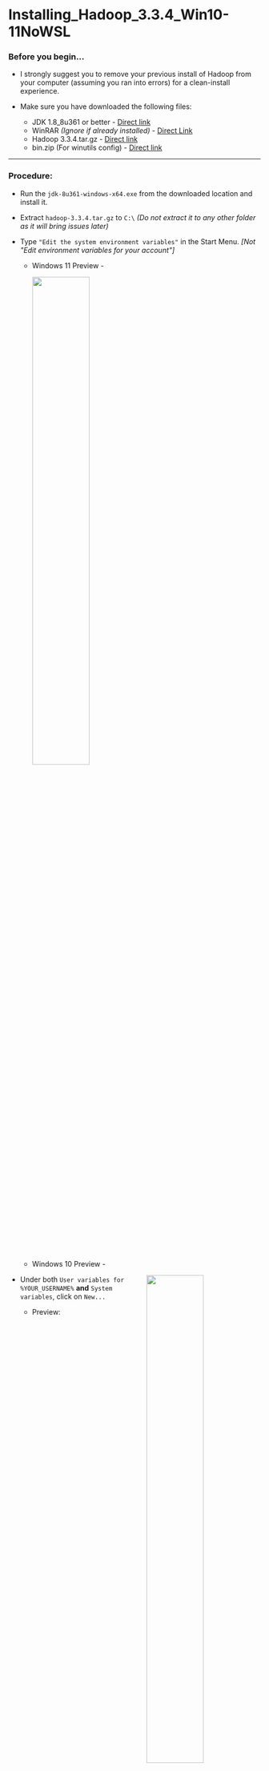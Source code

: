 # Installing_Hadoop_3.3.4_Win10-11NoWSL


### Before you begin...
- I strongly suggest you to remove your previous install of Hadoop from your computer (assuming you ran into errors) for a clean-install experience.

- Make sure you have downloaded the following files:
  - JDK 1.8_8u361 or better - [Direct link](https://drive.google.com/file/d/1MG3shs65Zpb-ZR_11GUM3WD7VSoGENfQ/view?usp=share_link)
  - WinRAR _(Ignore if already installed)_ - [Direct Link](https://www.win-rar.com/fileadmin/winrar-versions/winrar/winrar-x64-620.exe)
  - Hadoop 3.3.4.tar.gz - [Direct link](https://dlcdn.apache.org/hadoop/common/hadoop-3.3.4/hadoop-3.3.4.tar.gz)
  - bin.zip (For winutils config) - [Direct link](https://github.com/Suriya2210/Installing_Hadoop_3.3.4_Win10-11NoWSL/raw/main/Resources/bin.zip)

---
### Procedure:
- Run the `jdk-8u361-windows-x64.exe` from the downloaded location and install it.

- Extract `hadoop-3.3.4.tar.gz` to `C:\` _(Do not extract it to any other folder as it will bring issues later)_

- Type `"Edit the system environment variables"` in the Start Menu. _[Not "Edit environment variables for your account"]_
  - Windows 11 Preview - <br /> <p align="left"><img src="https://github.com/Suriya2210/Installing_Hadoop_3.3.4_Win10-11NoWSL/blob/main/Screenshots/EnvVarWin11.png?raw=true" width=50% height=50%></p>
  - Windows 10 Preview - <br /> <p align="left"><img style="float: right;" src="https://github.com/Suriya2210/Installing_Hadoop_3.3.4_Win10-11NoWSL/blob/main/Screenshots/EnvVarWin10.png?raw=true" width=50% height=50%></p>

- Under both `User variables for %YOUR_USERNAME%` **and** `System variables`, click on `New...`
  - Preview: <br /> <p align="left"><img src="https://github.com/Suriya2210/Installing_Hadoop_3.3.4_Win10-11NoWSL/blob/main/Screenshots/SysEnvVarBefore.png?raw=true" width=65% height=65%></p>

- Now create two environment variables with the following values in the before mentioned places:
  - Variable 1:
    - Variable name		: `JAVA_HOME`
    - Variable value	: `C:\Program Files\Java\jdk1.8.0_361`
  - Variable 2:
    - Variable name		: `HADOOP_HOME`
    - Variable value	: `C:\hadoop-3.3.4`

- It should look like this after completion:
  - Preview: <br /> <p align="left"><img src="https://github.com/Suriya2210/Installing_Hadoop_3.3.4_Win10-11NoWSL/blob/main/Screenshots/SysEnvVarAfter.png?raw=true" width=65% height=65%></p>

- Now, under both the variable lists, open `Path`, add the following and click on `OK`:
  -  `C:\Program Files\Java\jdk1.8.0_361\bin`
  -  `C:\hadoop-3.3.4\bin`
  -  `C:\hadoop-3.3.4\sbin`
- It should look like this:
  - Preview: <br /> <p align="left"><img src="https://github.com/Suriya2210/Installing_Hadoop_3.3.4_Win10-11NoWSL/blob/main/Screenshots/EnvVarWindow.png?raw=true" width=65% height=65%></p>

- Click on `OK` again to close the environment variable window.

- Now, extract `bin.zip` then copy the extracted `bin` folder and paste it to `C:\hadoop-3.3.4`. Click on `✔️ Replace the files in the destination` when prompted.

- Create a new folder in the following locations:
  - `data` in `C:\hadoop-3.3.4`
  - `namenode` in `C:\hadoop-3.3.4\data`
  - `datanode` in `C:\hadoop-3.3.4\data`

- Now, edit file `C:\hadoop-3.3.4\etc\hadoop\core-site.xml` and paste the following code:
```
<configuration>

   <property>
       <name>fs.defaultFS</name>
       <value>hdfs://localhost:9000</value>
   </property>

</configuration>
```

- Then, edit file `C:\hadoop-3.3.4\etc\hadoop\mapred-site.xml` and paste the following code:
```
<configuration>

    <property>
        <name>mapreduce.framework.name</name>
        <value>yarn</value>
    </property>
 
 </configuration>
```

- Then, edit file `C:\hadoop-3.3.4\etc\hadoop\hdfs-site.xml` and paste the following code:
```
<configuration>

    <property>
        <name>dfs.replication</name>
        <value>1</value>
    </property>
 
    <property>
        <name>dfs.namenode.name.dir</name>
        <value>/hadoop-3.3.4/data/namenode</value>
    </property>
 
    <property>
        <name>dfs.datanode.data.dir</name>
        <value>/hadoop-3.3.4/data/datanode</value>
    </property>
 
 </configuration>
```

- Then, edit file `C:\hadoop-3.3.4\etc\hadoop\yarn-site.xml` and paste the following code:
```
<configuration>

   <property>
        <name>yarn.nodemanager.aux-services</name>
        <value>mapreduce_shuffle</value>
   </property>

   <property>
        <name>yarn.nodemanager.auxservices.mapreduce.shuffle.class</name> 
        <value>org.apache.hadoop.mapred.ShuffleHandler</value>
   </property>

</configuration>
```

- Finally, edit file `C:\hadoop-3.3.4\etc\hadoop\hadoop-env.cmd`
  - Find `set JAVA_HOME=%JAVA_HOME%`
  - Replace it with `set JAVA_HOME=C:\Progra~1\Java\jdk1.8.0_361`
  - Save and close the editor

---
### Verification:

- Open CMD (It is always a better measure to 'Run as administrator')
  - Preview: <br /> <p align="left"><img src="https://github.com/Suriya2210/Installing_Hadoop_3.3.4_Win10-11NoWSL/blob/main/Screenshots/CMDinStartSearch.png?raw=true" width=70% height=70%></p>
- Run the command `hdfs` it should output like the one below:
  - Preview: <br /> <p align="left"><img src="https://github.com/Suriya2210/Installing_Hadoop_3.3.4_Win10-11NoWSL/blob/main/Screenshots/JAVA_HOME_Verification.png?raw=true" width=75% height=75%></p>
  - If there is an `Error: JAVA_HOME is incorrectly set` message just after you run the command, you might have INCORRECTLY set the `Environment variable` or `Path` or `hadoop-env.cmd` steps. Go back and verify.

- Format namenode:
  - Run the command `hdfs namenode -format`
  - The output should be like in the following - [Link](https://github.com/Suriya2210/Installing_Hadoop_3.3.4_Win10-11NoWSL/blob/ef9c774df6c2de6bf4aaf9dfb71779fdda176a2d/CMD%20Outputs/namenodeformatsuccess.txt)

- Run the cluster
  - Execute the command `start-all.cmd` in the command prompt (CMD)
  - You should now get the following command prompt windows running:
    - Apache Hadoop Distribution - hadoop namenode
    - Apache Hadoop Distribution - hadoop datanode
    - Apache Hadoop Distribution - yarn resourcemanager
    - Apache Hadoop Distribution - yam nodemanager
  - You may get the following window during first-time use:
    - Preview (Reference): <br /> <p align="left"><img src="https://venzi.files.wordpress.com/2019/08/oracle-database-18c-xe-windows-firewall.png" width=70% height=70%></p>
    - Tick both `Private networks...` and `Public networks...` and click on `Allow access`
  - Give it a few moments to initialize.
  - Preview: <br /> <p align="left"><img src="https://brain-mentors.com/wp-content/uploads/2020/11/546.png" width=70% height=70%></p>
  
 - Verify execution:
   - Execute the command `jps`
   - You should get the following output:
   - Preview: <br /> <p align="left"><img src="https://github.com/Suriya2210/Installing_Hadoop_3.3.4_Win10-11NoWSL/blob/main/CMD%20Outputs/jpsExecution.png?raw=true" width=70% height=70%></p>
   - If there are any one of them missing, check the respective window of the missed application to check for errors. There should not be any `SHUTDOWN_MSG: Shutting down %application% at %SystemName%/%IP_Address%`

---
### Accessing the UI:

- If all the things done till now are verified, you may attempt to access the UI.
- Open your preferred browser and enter the following address:
  - For accessing ResourceManager web UI: http://localhost:8088
    - Preview: <br /> <p align="left"><img src="https://brain-mentors.com/wp-content/uploads/2020/11/sdfsd-1536x510.png" width=80% height=80%></p>
  - For accessing NameNode web UI: http://localhost:9870
    - Preview: <br /> <p align="left"><img src="https://brain-mentors.com/wp-content/uploads/2020/11/asasas.jpg" width=80% height=80%></p>
- You can stop all the applications by running the command `stop-all.cmd` in any Command Prompt window. 
